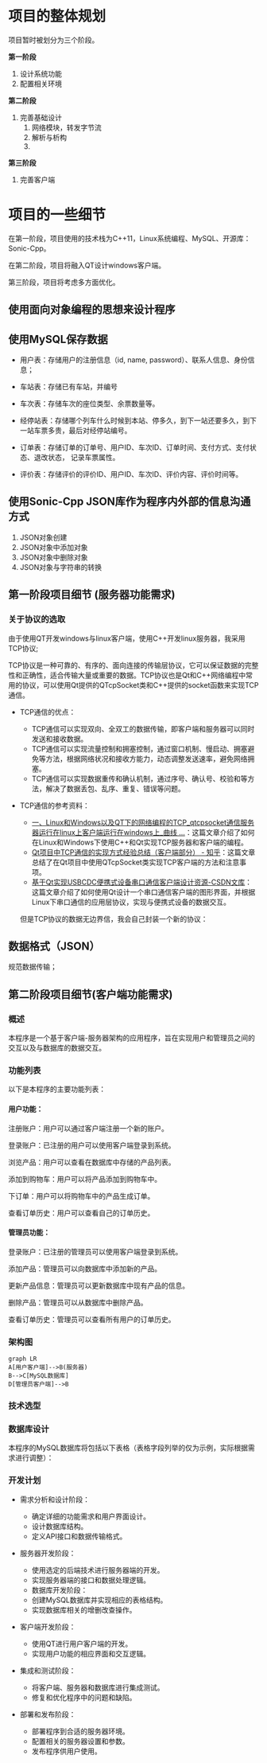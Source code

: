 

# 项目的整体规划

项目暂时被划分为三个阶段。

**第一阶段**

1. 设计系统功能
2. 配置相关环境

**第二阶段**

1. 完善基础设计
   1. 网络模块，转发字节流
   2. 解析与析构
   3. 


**第三阶段**

1. 完善客户端

# 项目的一些细节

在第一阶段，项目使用的技术栈为C++11，Linux系统编程、MySQL、开源库：Sonic-Cpp。

在第二阶段，项目将融入QT设计windows客户端。

第三阶段，项目将考虑多方面优化。

## 使用面向对象编程的思想来设计程序

## 使用MySQL保存数据


-   用户表：存储用户的注册信息（id, name, password）、联系人信息、身份信息；

-   车站表：存储已有车站，并编号

-   车次表：存储车次的座位类型、余票数量等。

-   经停站表：存储哪个列车什么时候到本站、停多久，到下一站还要多久，到下一站车票多贵，最后对经停站编号。

-   订单表：存储订单的订单号、用户ID、车次ID、订单时间、支付方式、支付状态、退改状态， 记录车票属性。

-   评价表：存储评价的评价ID、用户ID、车次ID、评价内容、评价时间等。

## 使用Sonic-Cpp JSON库作为程序内外部的信息沟通方式

1.   JSON对象创建
2.   JSON对象中添加对象
3.   JSON对象中删除对象
4.   JSON对象与字符串的转换

## 第一阶段项目细节 (服务器功能需求)

### 关于协议的选取

由于使用QT开发windows与linux客户端，使用C++开发linux服务器，我采用TCP协议;

TCP协议是一种可靠的、有序的、面向连接的传输层协议，它可以保证数据的完整性和正确性，适合传输大量或重要的数据。TCP协议也是Qt和C++网络编程中常用的协议，可以使用Qt提供的QTcpSocket类和C++提供的socket函数来实现TCP通信。

-   TCP通信的优点：

    -   TCP通信可以实现双向、全双工的数据传输，即客户端和服务器可以同时发送和接收数据。
    -   TCP通信可以实现流量控制和拥塞控制，通过窗口机制、慢启动、拥塞避免等方法，根据网络状况和接收方能力，动态调整发送速率，避免网络拥塞。
    -   TCP通信可以实现数据重传和确认机制，通过序号、确认号、校验和等方法，解决了数据丢包、乱序、重复、错误等问题。

-   TCP通信的参考资料：

    -   [一、Linux和Windows以及QT下的网络编程的TCP_qtcpsocket通信服务器运行在linux上客户端运行在windows上_曲线 …](https://blog.csdn.net/qq_30972905/article/details/104917866)：这篇文章介绍了如何在Linux和Windows下使用C++和Qt实现TCP服务器和客户端的编程。
    -   [Qt项目中TCP通信的实现方式经验总结（客户端部分） - 知乎](https://zhuanlan.zhihu.com/p/113103834)：这篇文章总结了在Qt项目中使用QTcpSocket类实现TCP客户端的方法和注意事项。
    -   [基于Qt实现USBCDC便携式设备串口通信客户端设计资源-CSDN文库](https://download.csdn.net/download/weixin_38718415/12611776)：这篇文章介绍了如何使用Qt设计一个串口通信客户端的图形界面，并根据Linux下串口通信的应用层协议，实现与便携式设备的数据交互。

    但是TCP协议的数据无边界信，我会自己封装一个新的协议：

## 数据格式（JSON）

规范数据传输；

## 第二阶段项目细节(客户端功能需求)

### 概述

本程序是一个基于客户端-服务器架构的应用程序，旨在实现用户和管理员之间的交互以及与数据库的数据交互。

### 功能列表

以下是本程序的主要功能列表：

#### 用户功能：

注册账户：用户可以通过客户端注册一个新的账户。

登录账户：已注册的用户可以使用客户端登录到系统。

浏览产品：用户可以查看在数据库中存储的产品列表。

添加到购物车：用户可以将产品添加到购物车中。

下订单：用户可以将购物车中的产品生成订单。

查看订单历史：用户可以查看自己的订单历史。

#### 管理员功能：

登录账户：已注册的管理员可以使用客户端登录到系统。

添加产品：管理员可以向数据库中添加新的产品。

更新产品信息：管理员可以更新数据库中现有产品的信息。

删除产品：管理员可以从数据库中删除产品。

查看订单历史：管理员可以查看所有用户的订单历史。

### 架构图

```mermaid
graph LR
A[用户客户端]-->B(服务器)
B-->C[MySQL数据库]
D[管理员客户端]-->B
```



### 技术选型



### 数据库设计

本程序的MySQL数据库将包括以下表格（表格字段列举的仅为示例，实际根据需求进行调整）：



### 开发计划
-   需求分析和设计阶段：

    -   确定详细的功能需求和用户界面设计。
    -   设计数据库结构。
    -   定义API接口和数据传输格式。
-   服务器开发阶段：
    -   使用选定的后端技术进行服务器端的开发。
    -   实现服务器端的接口和数据处理逻辑。
    -   数据库开发阶段：
    -   创建MySQL数据库并实现相应的表格结构。
    -   实现数据库相关的增删改查操作。
-   客户端开发阶段：
    -   使用QT进行用户客户端的开发。
    -   实现用户功能的相应界面和交互逻辑。
-   集成和测试阶段：
    -   将客户端、服务器和数据库进行集成测试。
    -   修复和优化程序中的问题和缺陷。
-   部署和发布阶段：
    -   部署程序到合适的服务器环境。
    -   配置相关的服务器设置和参数。
    -   发布程序供用户使用。

